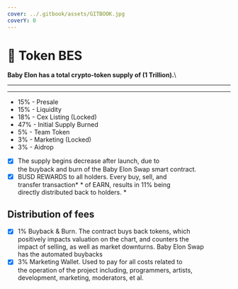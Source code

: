```yaml
---
cover: ../.gitbook/assets/GITBOOK.jpg
coverY: 0
---
```


# 👤 Token BES

**Baby Elon has a total crypto-token supply of (1 Trillion).**\
****
----

* 15% - Presale
* 15% - Liquidity
* 18% - Cex Listing (Locked)
* 47% - Initial Supply Burned
* 5% - Team Token
* 3% - Marketing (Locked)
* 3% - Aidrop&#x20;



* [x] The supply begins decrease after launch, due to\
  the buyback and burn of the Baby Elon Swap smart contract.
* [x] BUSD REWARDS to all holders. Every buy, sell, and\
  transfer transaction\* \* of EARN, results in 11% being\
  directly distributed back to holders. \*

## Distribution of fees

* [x] 1% Buyback & Burn. The contract buys back tokens, which\
  positively impacts valuation on the chart, and counters the\
  impact of selling, as well as market downturns. Baby Elon Swap\
  has the automated buybacks
* [x] 3% Marketing Wallet. Used to pay for all costs related to\
  the operation of the project including, programmers, artists,\
  development, marketing, moderators, et al.
